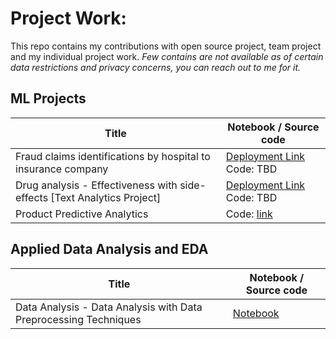 # Project Work:
This repo contains my contributions with open source project, team project and my individual project work. _Few contains are not available as of certain data restrictions and privacy concerns, you can reach out to me for it._

## ML Projects
Title | Notebook / Source code
--- | --- 
Fraud claims identifications by hospital to insurance company | [Deployment Link](https://hos-inc-rc-api.herokuapp.com/) Code: TBD
Drug analysis - Effectiveness with side-effects [Text Analytics Project] | [Deployment Link](https://drug-analysis-api-v2.herokuapp.com/) Code: TBD
Product Predictive Analytics | Code: [link](https://github.com/kunalk3/Product_Inventory_Predictive_Analytics)

## Applied Data Analysis and EDA
Title | Notebook / Source code
--- | --- 
Data Analysis - Data Analysis with Data Preprocessing Techniques | [Notebook](https://github.com/kunalk3/ML_DataBucket_Analysis-Preprocessing-Visualizations_v2/tree/main/Data_Prepocessing)
